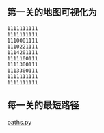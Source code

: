 
## 第一关的地图可视化为

```
1111111111
1111111111
1110001111
1110221111
1114201111
1111100111
1111300111
1113300111
1111111111
1111111111
```

## 每一关的最短路径

[paths.py](./paths.py)
